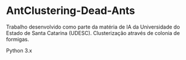 # AntClustering-Dead-Ants

Trabalho desenvolvido como parte da matéria de IA da Universidade do Estado de Santa Catarina (UDESC). Clusterização através de colonia de formigas.

Python 3.x
